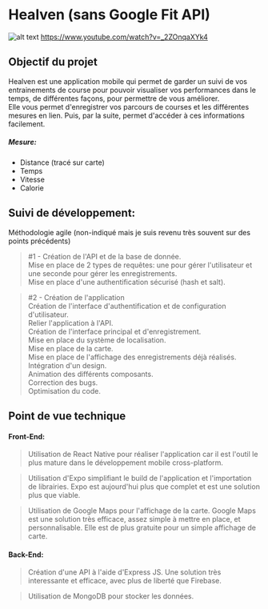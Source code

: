 # Healven (sans Google Fit API)
![alt text](https://ibb.co/809rHPM)
https://www.youtube.com/watch?v=_2ZOnqaXYk4
## Objectif du projet
Healven est une application mobile qui permet de garder un suivi de vos entrainements de course pour pouvoir visualiser vos performances dans le temps, de différentes façons,  pour permettre de vous améliorer.   
Elle vous permet d'enregistrer vos parcours de courses et les différentes mesures en lien. Puis, par la suite, permet d'accéder à ces informations facilement.

##### Mesure:
- Distance (tracé sur carte)
- Temps
- Vitesse
- Calorie

## Suivi de développement:
Méthodologie agile (non-indiqué mais je suis revenu très souvent sur des points précédents)
> #1 - Création de l'API et de la base de donnée.  
Mise en place de 2 types de requêtes: une pour gérer l'utilisateur et une seconde pour gérer les enregistrements.  
Mise en place d'une authentification sécurisé (hash et salt).  

> #2 - Création de l'application  
Création de l'interface d'authentification et de configuration d'utilisateur.  
Relier l'application à l'API.  
Création de l'interface principal et d'enregistrement.  
Mise en place du système de localisation.  
Mise en place de la carte.  
Mise en place de l'affichage des enregistrements déjà réalisés.  
Intégration d'un design.  
Animation des différents composants.  
Correction des bugs.  
Optimisation du code.  


## Point de vue technique
#### Front-End:
> Utilisation de React Native pour réaliser l'application car il est l'outil le plus mature dans le développement mobile cross-platform.

> Utilisation d'Expo simplifiant le build de l'application et l'importation de librairies. Expo est aujourd'hui plus que complet et est une solution plus que viable.

> Utilisation de Google Maps pour l'affichage de la carte. Google Maps est une solution très efficace, assez simple à mettre en place, et personnalisable. Elle est de plus gratuite pour un simple affichage de carte.
#### Back-End:
> Création d'une API à l'aide d'Express JS. Une solution très interessante et efficace, avec plus de liberté que Firebase.

> Utilisation de MongoDB pour stocker les données.
